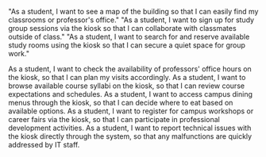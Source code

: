 "As a student, I want to see a map of the building so that I can easily find my classrooms or professor's office."
"As a student, I want to sign up for study group sessions via the kiosk so that I can collaborate with classmates outside of class."
"As a student, I want to search for and reserve available study rooms using the kiosk so that I can secure a quiet space for group work."


As a student, I want to check the availability of professors' office hours on the kiosk, so that I can plan my visits accordingly.
As a student, I want to browse available course syllabi on the kiosk, so that I can review course expectations and schedules.
As a student, I want to access campus dining menus through the kiosk, so that I can decide where to eat based on available options.
As a student, I want to register for campus workshops or career fairs via the kiosk, so that I can participate in professional development activities.
As a student, I want to report technical issues with the kiosk directly through the system, so that any malfunctions are quickly addressed by IT staff.